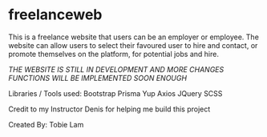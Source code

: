# freelanceweb

This is a freelance website that users can be an employer or employee. The website can allow users to select their favoured user to hire and contact, or promote themselves on the platform, for potential jobs and hire.

*THE WEBSITE IS STILL IN DEVELOPMENT AND MORE CHANGES FUNCTIONS WILL BE IMPLEMENTED SOON ENOUGH*

Libraries / Tools used:
  Bootstrap
  Prisma
  Yup
  Axios
  JQuery
  SCSS
  
  Credit to my Instructor Denis for helping me build this project
  
  Created By: Tobie Lam

